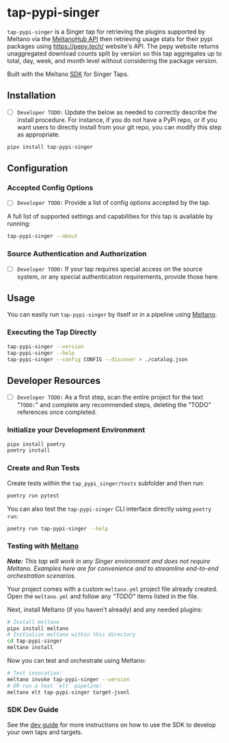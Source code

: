 # tap-pypi-singer

`tap-pypi-singer` is a Singer tap for retrieving the plugins supported by Meltano via the [MeltanoHub API](https://hub.meltano.com/singer/#api-resources)
then retrieving usage stats for their pypi packages using https://pepy.tech/ website's API. The pepy website returns
unaggregated download counts split by version so this tap aggregates up to total, day, week, and month level without
considering the package version.

Built with the Meltano [SDK](https://gitlab.com/meltano/sdk) for Singer Taps.

## Installation

- [ ] `Developer TODO:` Update the below as needed to correctly describe the install procedure. For instance, if you do not have a PyPi repo, or if you want users to directly install from your git repo, you can modify this step as appropriate.

```bash
pipx install tap-pypi-singer
```

## Configuration

### Accepted Config Options

- [ ] `Developer TODO:` Provide a list of config options accepted by the tap.

A full list of supported settings and capabilities for this
tap is available by running:

```bash
tap-pypi-singer --about
```

### Source Authentication and Authorization

- [ ] `Developer TODO:` If your tap requires special access on the source system, or any special authentication requirements, provide those here.

## Usage

You can easily run `tap-pypi-singer` by itself or in a pipeline using [Meltano](www.meltano.com).

### Executing the Tap Directly

```bash
tap-pypi-singer --version
tap-pypi-singer --help
tap-pypi-singer --config CONFIG --discover > ./catalog.json
```

## Developer Resources

- [ ] `Developer TODO:` As a first step, scan the entire project for the text "`TODO:`" and complete any recommended steps, deleting the "TODO" references once completed.

### Initialize your Development Environment

```bash
pipx install poetry
poetry install
```

### Create and Run Tests

Create tests within the `tap_pypi_singer/tests` subfolder and
  then run:

```bash
poetry run pytest
```

You can also test the `tap-pypi-singer` CLI interface directly using `poetry run`:

```bash
poetry run tap-pypi-singer --help
```

### Testing with [Meltano](https://www.meltano.com)

_**Note:** This tap will work in any Singer environment and does not require Meltano.
Examples here are for convenience and to streamline end-to-end orchestration scenarios._

Your project comes with a custom `meltano.yml` project file already created. Open the `meltano.yml` and follow any _"TODO"_ items listed in
the file.

Next, install Meltano (if you haven't already) and any needed plugins:

```bash
# Install meltano
pipx install meltano
# Initialize meltano within this directory
cd tap-pypi-singer
meltano install
```

Now you can test and orchestrate using Meltano:

```bash
# Test invocation:
meltano invoke tap-pypi-singer --version
# OR run a test `elt` pipeline:
meltano elt tap-pypi-singer target-jsonl
```

### SDK Dev Guide

See the [dev guide](https://sdk.meltano.com/en/latest/dev_guide.html) for more instructions on how to use the SDK to 
develop your own taps and targets.

